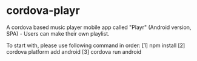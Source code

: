 # cordova-playr
A cordova based music player mobile app called "Playr" (Android version, SPA) - Users can make their own playlist.

To start with, please use following command in order:
[1] npm install
[2] cordova platform add android
[3] cordova run android
